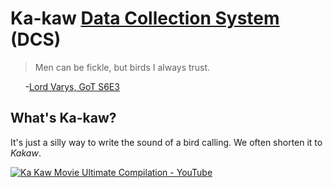 # Ka-kaw [Data Collection System](https://en.wikipedia.org/wiki/Data_collection_system) (DCS)

> Men can be fickle, but birds I always trust.

&nbsp;&nbsp;&nbsp;&nbsp;&nbsp;&nbsp;\-[Lord Varys, GoT S6E3](https://www.gameofthronesquote.com/lord-varys/men-can-be-fickle-but-birds-i-always-trust)

## What's Ka-kaw?
It's just a silly way to write the sound of a bird calling. We often shorten it to *Kakaw*.

[![Ka Kaw Movie Ultimate Compilation - YouTube](https://img.youtube.com/vi/7LmrkCGezTU/0.jpg)](https://www.youtube.com/watch?v=7LmrkCGezTU)


